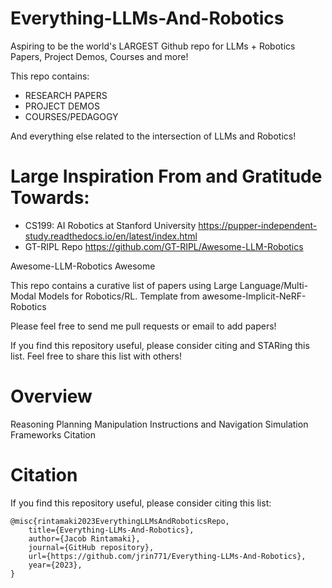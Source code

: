 # Everything-LLMs-And-Robotics
Aspiring to be the world's LARGEST Github repo for LLMs + Robotics Papers, Project Demos, Courses and more!

This repo contains: 
* RESEARCH PAPERS 
* PROJECT DEMOS 
* COURSES/PEDAGOGY

And everything else related to the intersection of LLMs and Robotics! 


# Large Inspiration From and Gratitude Towards:

* CS199: AI Robotics at Stanford University https://pupper-independent-study.readthedocs.io/en/latest/index.html
* GT-RIPL Repo https://github.com/GT-RIPL/Awesome-LLM-Robotics

Awesome-LLM-Robotics Awesome

This repo contains a curative list of papers using Large Language/Multi-Modal Models for Robotics/RL. Template from awesome-Implicit-NeRF-Robotics 

Please feel free to send me pull requests or email to add papers! 

If you find this repository useful, please consider citing and STARing this list. Feel free to share this list with others!

# Overview

Reasoning
Planning
Manipulation
Instructions and Navigation
Simulation Frameworks
Citation

# Citation 
If you find this repository useful, please consider citing this list:

```
@misc{rintamaki2023EverythingLLMsAndRoboticsRepo,
    title={Everything-LLMs-And-Robotics},
    author={Jacob Rintamaki},
    journal={GitHub repository},
    url={https://github.com/jrin771/Everything-LLMs-And-Robotics},
    year={2023},
}




